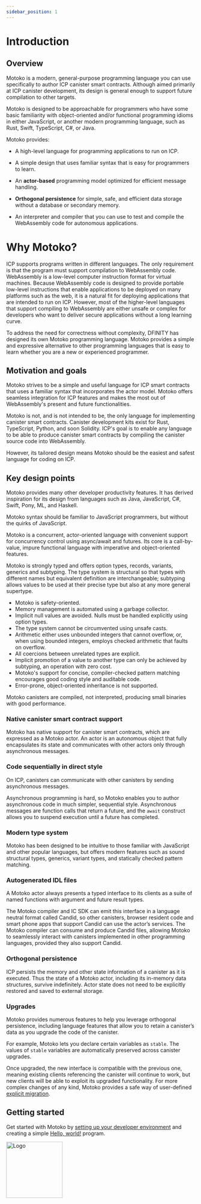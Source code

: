 ```yaml
---
sidebar_position: 1
---
```


# Introduction

## Overview

Motoko is a modern, general-purpose programming language you can use specifically to author ICP canister smart contracts. Although aimed primarily at ICP canister development, its design is general enough to support future compilation to other targets.

Motoko is designed to be approachable for programmers who have some basic familiarity with object-oriented and/or functional programming idioms in either JavaScript, or another modern programming language, such as Rust, Swift, TypeScript, C#, or Java.

Motoko provides:

-   A high-level language for programming applications to run on ICP.

-   A simple design that uses familiar syntax that is easy for programmers to learn.

-   An **actor-based** programming model optimized for efficient message handling.

-   **Orthogonal persistence** for simple, safe, and efficient data storage without a database or secondary memory.

-   An interpreter and compiler that you can use to test and compile the WebAssembly code for autonomous applications.

# Why Motoko?

ICP supports programs written in different languages. The only requirement is that the program must support compilation to WebAssembly code. WebAssembly is a low-level computer instruction format for virtual machines. Because WebAssembly code is designed to provide portable low-level instructions that enable applications to be deployed on many platforms such as the web, it is a natural fit for deploying applications that are intended to run on ICP. However, most of the higher-level languages that support compiling to WebAssembly are either unsafe or complex for developers who want to deliver secure applications without a long learning curve.

To address the need for correctness without complexity, DFINITY has designed its own Motoko programming language. Motoko provides a simple and expressive alternative to other programming languages that is easy to learn whether you are a new or experienced programmer.

## Motivation and goals

Motoko strives to be a simple and useful language for ICP smart contracts that uses a familiar syntax that incorporates the actor model. Motoko offers seamless integration for ICP features and makes the most out of WebAssembly's present and future functionalities.

Motoko is not, and is not intended to be, the only language for implementing canister smart contracts. Canister development kits exist for Rust, TypeScript, Python, and soon Solidity. ICP's goal is to enable any language to be able to produce canister smart contracts by compiling the canister source code into WebAssembly.

However, its tailored design means Motoko should be the easiest and safest language for coding on ICP.

## Key design points

Motoko provides many other developer productivity features. It has derived inspiration for its design from languages such as Java, JavaScript, C#, Swift, Pony, ML, and Haskell.

Motoko syntax should be familiar to JavaScript programmers, but without the quirks of JavaScript.

Motoko is a concurrent, actor-oriented language with convenient support for concurrency control using async/await and futures.
Its core is a call-by-value, impure functional language with imperative and object-oriented features.

Motoko is strongly typed and offers option types, records, variants, generics and subtyping. The type system is structural so that types with different names but equivalent definition are interchangeable; subtyping allows values to be used at their precise type but also at any more general supertype.

- Motoko is safety-oriented. 
- Memory management is automated using a garbage collector.
- Implicit null values are avoided. Nulls must be handled explicitly using option types.
- The type system cannot be circumvented using unsafe casts.
- Arithmetic either uses unbounded integers that cannot overflow, or, when using bounded integers, employs checked arithmetic that faults on overflow.
- All coercions between unrelated types are explicit.
- Implicit promotion of a value to another type can only be achieved by subtyping, an operation with zero cost.
- Motoko's support for concise, compiler-checked pattern matching encourages good coding style and auditable code.
- Error-prone, object-oriented inheritance is not supported.

Motoko canisters are compiled, not interpreted, producing small binaries with good performance.

### Native canister smart contract support

Motoko has native support for canister smart contracts, which are expressed as a Motoko actor. An actor is an autonomous object that fully encapsulates its state and communicates with other actors only through asynchronous messages.

### Code sequentially in direct style

On ICP, canisters can communicate with other canisters by sending asynchronous messages.

Asynchronous programming is hard, so Motoko enables you to author asynchronous code in much simpler, sequential style. Asynchronous messages are function calls that return a future, and the `await` construct allows you to suspend execution until a future has completed.

### Modern type system

Motoko has been designed to be intuitive to those familiar with JavaScript and other popular languages, but offers modern features such as sound structural types, generics, variant types, and statically checked pattern matching.

### Autogenerated IDL files

A Motoko actor always presents a typed interface to its clients as a suite of named functions with argument and future result types.

The Motoko compiler and IC SDK can emit this interface in a language neutral format called Candid, so other canisters, browser resident code and smart phone apps that support Candid can use the actor’s services. The Motoko compiler can consume and produce Candid files, allowing Motoko to seamlessly interact with canisters implemented in other programming languages, provided they also support Candid.

### Orthogonal persistence

ICP persists the memory and other state information of a canister as it is executed. Thus the state of a Motoko actor, including its in-memory data structures, survive indefinitely. Actor state does not need to be explicitly restored and saved to external storage.

### Upgrades

Motoko provides numerous features to help you leverage orthogonal persistence, including language features that allow you to retain a canister’s data as you upgrade the code of the canister.

For example, Motoko lets you declare certain variables as `stable`. The values of `stable` variables are automatically preserved across canister upgrades.

Once upgraded, the new interface is compatible with the previous one, meaning existing clients referencing the canister will continue to work, but new clients will be able to exploit its upgraded functionality. For more complex changes of any kind, Motoko provides a safe way of user-defined [explicit migration](../canister-maintenance/compatibility.md#explicit-migration).

## Getting started

Get started with Motoko by [setting up your developer environment](dev-env.md) and creating a simple [Hello, world!](quickstart.md) program.

<img src="https://github.com/user-attachments/assets/844ca364-4d71-42b3-aaec-4a6c3509ee2e" alt="Logo" width="150" height="150" />
